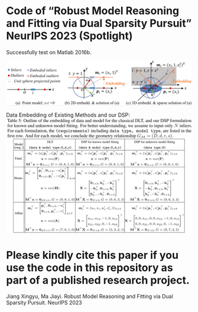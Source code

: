 #  Code of “Robust Model Reasoning and Fitting via Dual Sparsity Pursuit” NeurIPS 2023 (Spotlight)

 Successfully test on Matlab 2016b.

![image](https://github.com/StaRainJ/DSP/blob/main/fig/Fig1.png)

Data Embedding of Existing Methods and our DSP:
![image](https://github.com/StaRainJ/DSP/blob/main/fig/TabDataEmbedding.png)


# Please kindly cite this paper if you use the code in this repository as part of a published research project.

 Jiang Xingyu, Ma Jiayi. Robust Model Reasoning and Fitting via Dual Sparsity Pursuit. NeurIPS 2023 
